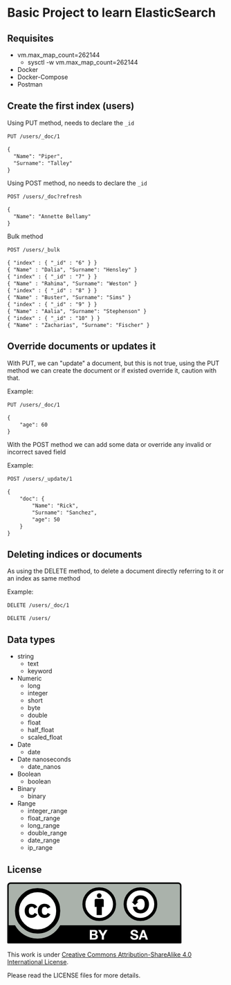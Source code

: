 # Basic Project to learn ElasticSearch

## Requisites

- vm.max_map_count=262144
  - sysctl -w vm.max_map_count=262144
- Docker
- Docker-Compose
- Postman

## Create the first index (users)

Using PUT method, needs to declare the `_id`
````
PUT /users/_doc/1
````
````
{
  "Name": "Piper",
  "Surname": "Talley"
}
````

Using POST method, no needs to declare the `_id`
````
POST /users/_doc?refresh
````
````
{
  "Name": "Annette Bellamy"
}
````

Bulk method
````
POST /users/_bulk
````
````
{ "index" : { "_id" : "6" } }
{ "Name" : "Dalia", "Surname": "Hensley" }
{ "index" : { "_id" : "7" } }
{ "Name" : "Rahima", "Surname": "Weston" }
{ "index" : { "_id" : "8" } }
{ "Name" : "Buster", "Surname": "Sims" }
{ "index" : { "_id" : "9" } }
{ "Name" : "Aalia", "Surname": "Stephenson" }
{ "index" : { "_id" : "10" } }
{ "Name" : "Zacharias", "Surname": "Fischer" }

````

## Override documents or updates it

With PUT, we can "update" a document, but this is not true, using the PUT method we can create the document or if existed override it, caution with that.

Example:
````
PUT /users/_doc/1
````
````
{
    "age": 60
}
````

With the POST method we can add some data or override any invalid or incorrect saved field

Example:
````
POST /users/_update/1
````
````
{
	"doc": {
	    "Name": "Rick",
	    "Surname": "Sanchez",
	    "age": 50
	}
}
````

## Deleting indices or documents
As using the DELETE method, to delete a document directly referring to it or an index as same method

Example:
````
DELETE /users/_doc/1
````
````
DELETE /users/
````

## Data types

- string
  - text
  - keyword
- Numeric
  - long
  - integer
  - short
  - byte
  - double
  - float
  - half_float
  - scaled_float
- Date
  - date
- Date nanoseconds
  - date_nanos
- Boolean
  - boolean
- Binary
  - binary
- Range
  - integer_range
  - float_range
  - long_range
  - double_range
  - date_range
  - ip_range


## License

<img src="./img/by-sa.png">

This work is under [Creative Commons Attribution-ShareAlike 4.0 International License](http://creativecommons.org/licenses/by-sa/4.0/).

Please read the LICENSE files for more details.

